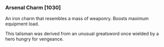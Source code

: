 ### Arsenal Charm [1030]

An iron charm that resembles a mass of weaponry. Boosts maximum equipment load.

This talisman was derived from an unusual greatsword once wielded by a hero hungry for vengeance.